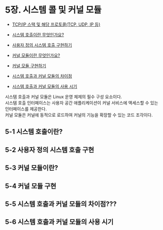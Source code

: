 # 5장. **시스템 콜 및 커널 모듈**

  * [TCP/IP 스택 및 해당 프로토콜(TCP, UDP, IP 등)](#4-1-tcpip-스택-및-해당-프로토콜tcp-udp-ip-등)


  * [시스템 호출이란 무엇인가요?](#5-1-시스템-호출이란-무엇인가요)
  * [사용자 정의 시스템 호출 구현하기]()
  * [커널 모듈이란 무엇인가요?]()
  * [커널 모듈 구현하기]()
  * [시스템 호출과 커널 모듈의 차이점]()
  * [시스템 호출과 커널 모듈의 사용 시기]()

시스템 호출과 커널 모듈은 Linux 운영 체제의 필수 구성 요소이다.  
시스템 호출 인터페이스는 사용자 공간 애플리케이션이 커널 서비스에 액세스할 수 있는 인터페이스를 제공한다.  
커널 모듈은 커널에 동적으로 로드하여 커널의 기능을 확장할 수 있는 코드 조각이다.

## 5-1 시스템 호출이란?
## 5-2 사용자 정의 시스템 호출 구현
## 5-3 커널 모듈이란?
## 5-4 커널 모듈 구현
## 5-5 시스템 호출과 커널 모듈의 차이점???
## 5-6 시스템 호출과 커널 모듈의 사용 시기
